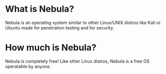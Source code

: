 # What is Nebula?
Nebula is an operating system similar to other Linux/UNIX distros like Kali or Ubuntu made for penetration testing and for security.
# How much is Nebula?
Nebula is completely free! Like other Linux distros, Nebula is a free OS operatable by anyone.
